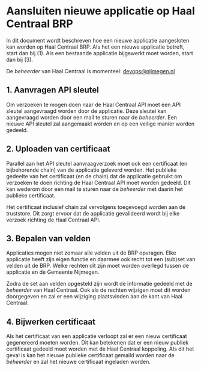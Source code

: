 # Aansluiten nieuwe applicatie op Haal Centraal BRP
In dit document wordt beschreven hoe een nieuwe applicatie aangesloten kan worden op Haal Centraal BRP. Als het een nieuwe applicatie betreft, start dan bij (1). Als een bestaande applicatie bijgewerkt moet worden, start dan bij (3).

De *beheerder* van Haal Centraal is momenteel: devops@nijmegen.nl

## 1. Aanvragen API sleutel
Om verzoeken te mogen doen naar de Haal Centraal API moet een API sleutel aangevraagd worden door de applicatie. Deze sleutel kan aangevraagd worden door een mail te sturen naar de *beheerder*. Een nieuwe API sleutel zal aangemaakt worden en op een veilige manier worden gedeeld.

## 2. Uploaden van certificaat
Parallel aan het API sleutel aanvraagverzoek moet ook een certificaat (en bijbehorende chain) van de applicatie geleverd worden. Het publieke gedeelte van het certificaat (en de chain) dat de applicatie gebruikt om verzoeken te doen richting de Haal Centraal API moet worden gedeeld. Dit kan wederom door een mail te sturen naar de *beheerder* met daarin het publieke certificaat.

Het certificaat inclusief chain zal vervolgens toegevoegd worden aan de truststore. Dit zorgt ervoor dat de applicatie gevalideerd wordt bij elke verzoek richting de Haal Centraal API.

## 3. Bepalen van velden
Applicaties mogen niet zomaar alle velden uit de BRP opvragen. Elke applicatie heeft zijn eigen functie en daarmee ook recht tot een (sub)set van velden uit de BRP. Welke rechten dit zijn moet worden overlegd tussen de applicatie en de Gemeente Nijmegen.

Zodra de set aan velden opgesteld zijn wordt de informatie gedeeld met de *beheerder* van Haal Centraal. Ook als de rechten wijzigen moet dit worden doorgegeven en zal er een wijziging plaatsvinden aan de kant van Haal Centraal.

## 4. Bijwerken certificaat
Als het certificaat van een applicatie verloopt zal er een nieuw certificaat gegenereerd moeten worden. Dit kan betekenen dat er een nieuw publiek certificaat gedeeld moet worden met de Haal Centraal koppeling. Als dit het geval is kan het nieuwe publieke certificaat gemaild worden naar de *beheerder* en zal het nieuwe certificaat ingeladen worden. 
